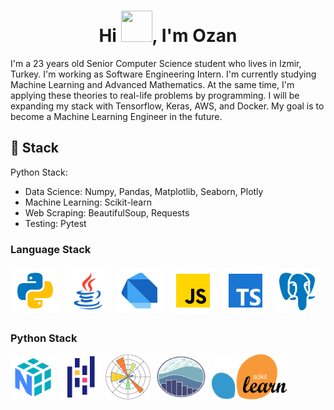 <h1 align="center">Hi <img src="https://c.tenor.com/62H2GipHhHUAAAAi/marvel-future-revolution-marvel-future-fight.gif" width="50px" height="50px"/>, I'm Ozan</h1>


I'm a 23 years old Senior Computer Science student who lives in Izmir, Turkey. I'm working as Software Engineering Intern. I'm currently studying Machine Learning and Advanced Mathematics. At the same time, I'm applying these theories to real-life problems by programming. I will be expanding my stack with Tensorflow, Keras, AWS, and Docker. My goal is to become a Machine Learning Engineer in the future.

<h2>🔨 Stack</h2> 

Python Stack:
- Data Science: Numpy, Pandas, Matplotlib, Seaborn, Plotly
- Machine Learning: Scikit-learn
- Web Scraping: BeautifulSoup, Requests
- Testing: Pytest

<h3>Language Stack</h3>

<p align="center-left">
	<img title="Python" alt="Python" src="https://raw.githubusercontent.com/sahinozan/sahinozan/main/96px-icons/96px-python.svg" width="72" height="72" style="vertical-align:down; margin:4px"/>
  <img title="Java" alt="Java" src="https://raw.githubusercontent.com/sahinozan/sahinozan/main/96px-icons/96px-java.svg" width="72" height="72" style="vertical-align:down; margin:4px"/>
	<img title="Dart" alt="Dart" src="https://raw.githubusercontent.com/sahinozan/sahinozan/main/96px-icons/96px-dart.svg" width="72" height="72" style="vertical-align:down; margin:4px"/>
	<img title="JavaScript" alt="JavaScript" src="https://raw.githubusercontent.com/sahinozan/sahinozan/main/96px-icons/96px-javascript.svg" width="72" height="72" style="vertical-align:down; margin:4px"/>
	<img title="TypeScript" alt="TypeScript" src="https://raw.githubusercontent.com/sahinozan/sahinozan/main/96px-icons/96px-typescript.svg" width="72" height="72" style="vertical-align:down; margin:4px"/>
  <img title="PostgreSQL" alt="PostgreSQL" src="https://raw.githubusercontent.com/sahinozan/sahinozan/main/96px-icons/96px-postgresql.svg" width="72" height="72" style="vertical-align:down; margin:4px"/>
</p>

<h3>Python Stack</h3>

<p align="center-left">
	<img title="Numpy" alt="Numpy" src="https://raw.githubusercontent.com/sahinozan/sahinozan/main/Python-Stack-Icons/numpy.svg" width="72" height="72" style="vertical-align:middle; "/>
  <img title="Pandas" alt="Pandas" src="https://raw.githubusercontent.com/sahinozan/sahinozan/main/Python-Stack-Icons/pandas.svg" width="72" height="72" style="vertical-align:middle; "/>
	<img title="Matplotlib" alt="Matplotlib" src="https://raw.githubusercontent.com/sahinozan/sahinozan/main/Python-Stack-Icons/matplotlib.svg" width="72" height="72" style="vertical-align:middle; "/>
	<img title="Seaborn" alt="Seaborn" src="https://raw.githubusercontent.com/sahinozan/sahinozan/main/Python-Stack-Icons/seaborn.svg" width="90" height="72" style="vertical-align:middle; "/>
	<img title="Scikit-learn" alt="Scikit-learn" src="https://raw.githubusercontent.com/sahinozan/sahinozan/main/Python-Stack-Icons/sklearn.svg" width="120" height="72" style="vertical-align:middle; "/>
</p>
